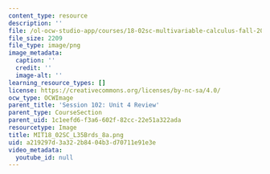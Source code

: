 ```yaml
---
content_type: resource
description: ''
file: /ol-ocw-studio-app/courses/18-02sc-multivariable-calculus-fall-2010/a219297d3a322b8404b3d70711e91e3e_MIT18_02SC_L35Brds_8a.png
file_size: 2209
file_type: image/png
image_metadata:
  caption: ''
  credit: ''
  image-alt: ''
learning_resource_types: []
license: https://creativecommons.org/licenses/by-nc-sa/4.0/
ocw_type: OCWImage
parent_title: 'Session 102: Unit 4 Review'
parent_type: CourseSection
parent_uid: 1c1eefd6-f3a6-602f-82cc-22e51a322ada
resourcetype: Image
title: MIT18_02SC_L35Brds_8a.png
uid: a219297d-3a32-2b84-04b3-d70711e91e3e
video_metadata:
  youtube_id: null
---
```

